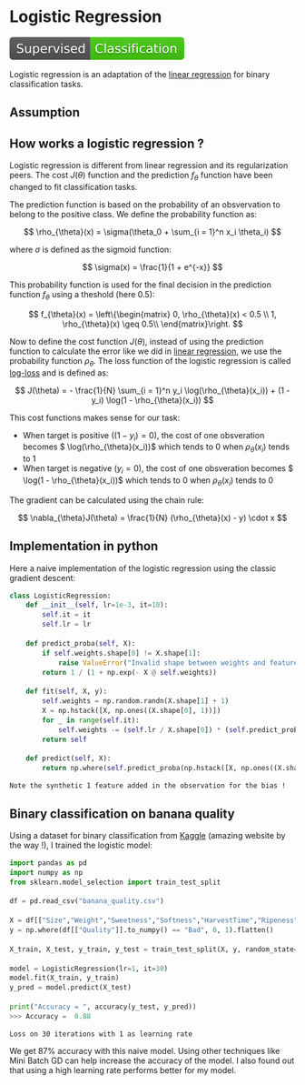 # Logistic Regression

![Classification](https://raw.githubusercontent.com/TheRayquaza/therayquaza.github.io/main/images/badges/Classification.svg)

Logistic regression is an adaptation of the [linear regression](https://therayquaza.github.io/machine_learning/linear/linear_regression.html) for binary classification tasks.

## Assumption



## How works a logistic regression ?

Logistic regression is different from linear regression and its regularization peers. The cost $J(\theta)$ function and the prediction $f_{\theta}$ function have been changed to fit classification tasks.

The prediction function is based on the probability of an obsvervation to belong to the positive class. We define the probability function as:

$$ \rho_{\theta}(x) = \sigma(\theta_0 + \sum_{i = 1}^n x_i \theta_i) $$

where $\sigma$ is defined as the sigmoid function:

$$ \sigma(x) = \frac{1}{1 + e^{-x}} $$

This probability function is used for the final decision in the prediction function $f_{\theta}$ using a theshold (here 0.5):

$$ 
f_{\theta}(x) = \left\{\begin{matrix}
0, \rho_{\theta}(x) < 0.5 \\
1, \rho_{\theta}(x) \geq 0.5\\
\end{matrix}\right.
$$

Now to define the cost function $J(\theta)$, instead of using the prediction function to calculate the error like we did in [linear regression](https://therayquaza.github.io/machine_learning/linear/linear_regression.html), we use the probability function $\rho_{\theta}$. The loss function of the logistic regression is called [log-loss](https://therayquaza.github.io/fundamentals/metrics_and_losses.html#log-loss) and is defined as:

$$
J(\theta) = - \frac{1}{N} \sum_{i = 1}^n y_i \log(\rho_{\theta}(x_i)) + (1 - y_i) \log(1 - \rho_{\theta}(x_i))
$$

This cost functions makes sense for our task:
- When target is positive ($(1 - y_i) = 0$), the cost of one obsveration becomes $ \log(\rho_{\theta}(x_i))$ which tends to 0 when $\rho_{\theta}(x_i)$ tends to 1
- When target is negative ($y_i = 0$), the cost of one obsveration becomes $ \log(1 - \rho_{\theta}(x_i))$ which tends to 0 when $\rho_{\theta}(x_i)$ tends to 0

The gradient can be calculated using the chain rule:

$$
\nabla_{\theta}J(\theta) = \frac{1}{N} (\rho_{\theta}(x) - y) \cdot x
$$

## Implementation in python

Here a naive implementation of the logistic regression using the classic gradient descent:

```python
class LogisticRegression:
    def __init__(self, lr=1e-3, it=10):
        self.it = it
        self.lr = lr

    def predict_proba(self, X):
        if self.weights.shape[0] != X.shape[1]:
            raise ValueError("Invalid shape between weights and features")
        return 1 / (1 + np.exp(- X @ self.weights))

    def fit(self, X, y):
        self.weights = np.random.randn(X.shape[1] + 1)
        X = np.hstack([X, np.ones((X.shape[0], 1))])
        for _ in range(self.it):
            self.weights -= (self.lr / X.shape[0]) * (self.predict_proba(X) - y) @ X
        return self

    def predict(self, X):
        return np.where(self.predict_proba(np.hstack([X, np.ones((X.shape[0], 1))])) > 0.5, 1, 0)
```

```{note}
Note the synthetic 1 feature added in the observation for the bias !
```

## Binary classification on banana quality

Using a dataset for binary classification from [Kaggle](https://www.kaggle.com/datasets/l3llff/banana) (amazing website by the way !), I trained the logistic model:

```python
import pandas as pd
import numpy as np
from sklearn.model_selection import train_test_split

df = pd.read_csv("banana_quality.csv")

X = df[["Size","Weight","Sweetness","Softness","HarvestTime","Ripeness","Acidity"]].to_numpy()
y = np.where(df[["Quality"]].to_numpy() == "Bad", 0, 1).flatten()

X_train, X_test, y_train, y_test = train_test_split(X, y, random_state=42, test_size=0.2)

model = LogisticRegression(lr=1, it=30)
model.fit(X_train, y_train)
y_pred = model.predict(X_test)

print("Accuracy = ", accuracy(y_test, y_pred))
>>> Accuracy =  0.88
```

```{figure} https://raw.githubusercontent.com/TheRayquaza/therayquaza.github.io/main/images/machine_learning/linear/Logistic_loss_GD.png
Loss on 30 iterations with 1 as learning rate
```

We get 87% accuracy with this naive model. Using other techniques like Mini Batch GD can help increase the accuracy of the model. I also found out that using a high learning rate performs better for my model.